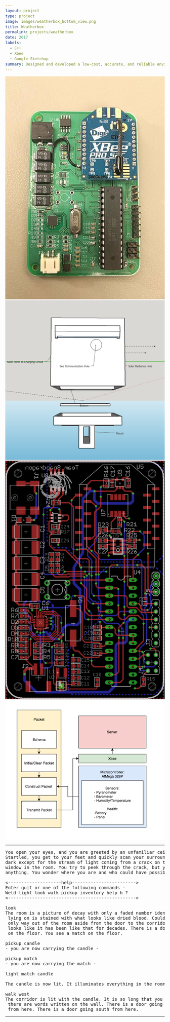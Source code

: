 ```yaml
---
layout: project
type: project
image: images/weatherbox_bottom_view.png
title: Weatherbox
permalink: projects/weatherbox
date: 2017
labels:
  - C++
  - Xbee
  - Google Sketchup
summary: Designed and developed a low-cost, accurate, and reliable environmental sensor module.
---
```

<div class="ui small rounded images">
  <img class="ui image" src="../images/scel_xbee.jpg">
  <img class="ui image" src="../images/weatherbox_side_view.png">
  <img class="ui image" src="../images/team_snapdragon_board.png">
   <img class="ui image" src="../images/software_diagram.png">
</div>

<hr>

<pre>
You open your eyes, and you are greeted by an unfamiliar ceiling.
Startled, you get to your feet and quickly scan your surroundings. It's
dark except for the stream of light coming from a crack on the only boarded
window in the room. You try to peek through the crack, but you cannot see
anything. You wonder where you are and who could have possibly brought you here.

<--------------------help------------------------>
Enter quit or one of the following commands -
Weld light look walk pickup inventory help h ?
<------------------------------------------------>

look
The room is a picture of decay with only a faded number identifying it as room-4. The bed you were
 lying on is stained with what looks like dried blood. Could it be your blood? No - it is not. The
 only way out of the room aside from the door to the corridor is a window that is boarded shut. It
 looks like it has been like that for decades. There is a door going west from here. You see a candle
 on the floor. You see a match on the floor.

pickup candle
- you are now carrying the candle -

pickup match
- you are now carrying the match -

light match candle

The candle is now lit. It illuminates everything in the room.

walk west
The corridor is lit with the candle. It is so long that you cannot see to the end. You notice that
 there are words written on the wall. There is a door going east from here. There is a way going north
 from here. There is a door going south from here.
</pre>

<hr>



